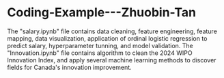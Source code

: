 # Coding-Example---Zhuobin-Tan
The "salary.ipynb" file contains data cleaning, feature engineering, feature mapping, data visualization, application of ordinal logistic regression to predict salary, hyperparameter tunning, and model validation.
The "Innovation.ipynb" file contains algorithm to clean the 2024 WIPO Innovation Index, and apply several machine learning methods to discover fields for Canada's innovation improvement.
